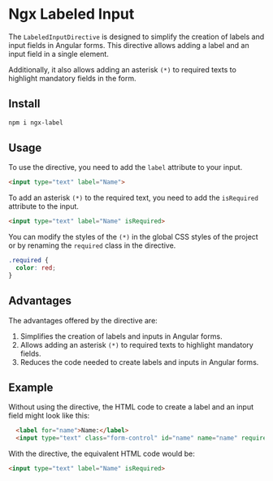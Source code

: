# Ngx Labeled Input

The `LabeledInputDirective` is designed to simplify the creation of labels and input fields in Angular forms. This directive allows adding a label and an input field in a single element.

Additionally, it also allows adding an asterisk `(*)` to required texts to highlight mandatory fields in the form.

## Install

```bash
npm i ngx-label
```

## Usage

To use the directive, you need to add the `label` attribute to your input.

```html
<input type="text" label="Name">
```

To add an asterisk `(*)` to the required text, you need to add the `isRequired` attribute to the input.

```html
<input type="text" label="Name" isRequired>
```

You can modify the styles of the `(*)` in the global CSS styles of the project or by renaming the `required` class in the directive.

```css
.required {
  color: red;
}
```

## Advantages

The advantages offered by the directive are:

1. Simplifies the creation of labels and inputs in Angular forms.
2. Allows adding an asterisk `(*)` to required texts to highlight mandatory fields.
3. Reduces the code needed to create labels and inputs in Angular forms.

## Example

Without using the directive, the HTML code to create a label and an input field might look like this:

```html
  <label for="name">Name:</label>
  <input type="text" class="form-control" id="name" name="name" required>
```

With the directive, the equivalent HTML code would be:

```html
<input type="text" label="Name" isRequired>
```